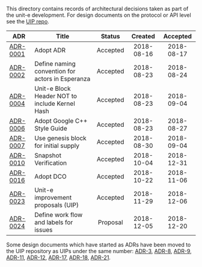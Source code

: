 This directory contains records of architectural decisions taken as part of the
unit-e development. For design documents on the protocol or API level see the
[UIP repo](https://github.com/dtr-org/uips).

| ADR | Title | Status | Created | Accepted |
|---|---|:---:|:---:|:---:|
|[ADR-0001](https://github.com/dtr-org/unit-e-docs/blob/master/adrs/ADR-0001.md)|Adopt ADR|Accepted|2018-08-16|2018-08-17|
|[ADR-0002](https://github.com/dtr-org/unit-e-docs/blob/master/adrs/ADR-0002.md)|Define naming convention for actors in Esperanza|Accepted|2018-08-23|2018-08-24|
|[ADR-0004](https://github.com/dtr-org/unit-e-docs/blob/master/adrs/ADR-0004.md)|Unit-e Block Header NOT to include Kernel Hash|Accepted|2018-08-23|2018-09-04|
|[ADR-0006](https://github.com/dtr-org/unit-e-docs/blob/master/adrs/ADR-0006.md)|Adopt Google C++ Style Guide|Accepted|2018-08-23|2018-08-27|
|[ADR-0007](https://github.com/dtr-org/unit-e-docs/blob/master/adrs/ADR-0007.md)|Use genesis block for initial supply|Accepted|2018-08-30|2018-09-04|
|[ADR-0010](https://github.com/dtr-org/unit-e-docs/blob/master/adrs/ADR-0010.md)|Snapshot Verification|Accepted|2018-10-04|2018-12-31|
|[ADR-0016](https://github.com/dtr-org/unit-e-docs/blob/master/adrs/ADR-0016.md)|Adopt DCO|Accepted|2018-10-22|2018-11-06|
|[ADR-0023](https://github.com/dtr-org/unit-e-docs/blob/master/adrs/ADR-0023.md)|Unit-e improvement proposals (UIP)|Accepted|2018-11-29|2018-12-06|
|[ADR-0024](https://github.com/dtr-org/unit-e-docs/blob/master/adrs/ADR-0024.md)|Define work flow and labels for issues|Proposal|2018-12-05|2018-12-20|

Some design documents which have started as ADRs have been moved to the UIP
repository as UIPs under the same number:
[ADR-3](https://github.com/dtr-org/uips/blob/master/UIP-0003.md),
[ADR-8](https://github.com/dtr-org/uips/blob/master/UIP-0008.md),
[ADR-9](https://github.com/dtr-org/uips/blob/master/UIP-0009.md),
[ADR-11](https://github.com/dtr-org/uips/blob/master/UIP-0011.md),
[ADR-12](https://github.com/dtr-org/uips/blob/master/UIP-0012.md),
[ADR-17](https://github.com/dtr-org/uips/blob/master/UIP-0017.md),
[ADR-18](https://github.com/dtr-org/uips/blob/master/UIP-0018.md),
[ADR-21](https://github.com/dtr-org/uips/blob/master/UIP-0021.md).
